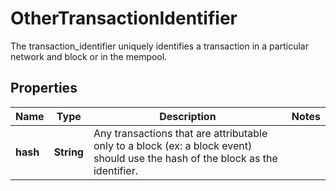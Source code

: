 

# OtherTransactionIdentifier

The transaction_identifier uniquely identifies a transaction in a particular network and block or in the mempool.

## Properties

Name | Type | Description | Notes
------------ | ------------- | ------------- | -------------
**hash** | **String** | Any transactions that are attributable only to a block (ex: a block event) should use the hash of the block as the identifier. | 



